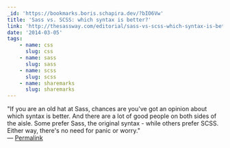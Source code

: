 ```yaml
---
_id: 'https://bookmarks.boris.schapira.dev/?bIO6Vw'
title: 'Sass vs. SCSS: which syntax is better?'
link: 'http://thesassway.com/editorial/sass-vs-scss-which-syntax-is-better'
date: '2014-03-05'
tags:
    - name: css
      slug: css
    - name: sass
      slug: sass
    - name: scss
      slug: scss
    - name: sharemarks
      slug: sharemarks
---
```


&quot;If you are an old hat at Sass, chances are you've got an opinion about
which syntax is better. And there are a lot of good people on both sides of the
aisle. Some prefer Sass, the original syntax - while others prefer SCSS. Either
way, there's no need for panic or worry.&quot; <br>&#8212;
<a href="https://bookmarks.boris.schapira.dev/?bIO6Vw" title="Permalink">Permalink</a>
